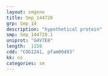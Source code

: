 ```yaml
---
layout: smgene
title: Smp_144720
grp: Smp_14
description: "hypothetical protein"
smp: Smp_144720.1
uniprot: "G4V7E8"
length:  1158
cdd: "COG1241, pfam00493"
kk: ns
categories: sm
---
```

